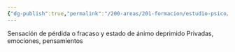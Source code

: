 ```yaml
---
{"dg-publish":true,"permalink":"/200-areas/201-formacion/estudio-psico/evitacion-experiencial/","dgPassFrontmatter":true}
---
```


Sensación de pérdida o fracaso y estado de ánimo deprimido
Privadas, emociones, pensamientos